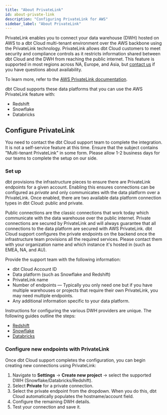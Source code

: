 ```yaml
---
title: "About PrivateLink"
id: about-private-link
description: "Configuring PrivateLink for AWS"
sidebar_label: "About PrivateLink"
---
```



PrivateLink enables you to connect your data warehouse (DWH) hosted on AWS to a dbt Cloud multi-tenant environment over the AWS backbone using the PrivateLink technology. PrivateLink allows dbt Cloud customers to meet security and compliance controls as it restricts information shared between dbt Cloud and the DWH from reaching the public internet. This feature is supported in most regions across NA, Europe, and Asia, but [contact us](https://www.getdbt.com/contact/) if you have questions about availability. 

To learn more, refer to the [AWS PrivateLink documentation](https://aws.amazon.com/privatelink/).

dbt Cloud supports these data platforms that you can use the AWS PrivateLink feature with: 

- Redshift
- Snowflake
- Databricks

## Configure PrivateLink

You need to contact the dbt Cloud support team to complete the integration. It is not a self-service feature at this time. Ensure that the subject contains "Multi-tenant PrivateLink" in some form. Please allow 1-2 business days for our teams to complete the setup on our side. 

### Set up

dbt provisions the infrastructure pieces to ensure there are PrivateLink endpoints for a given account. Enabling this ensures connections can be configured as _private_ and only communicates with the data platform over a PrivateLink. Once enabled, there are two available data platform connection types in dbt Cloud: public and private. 

Public connections are the classic connections that work today which communicate with the data warehouse over the public internet. Private connections are secured by PrivateLink and will always guarantee that all connections to the data platform are secured with AWS PrivateLink. dbt Cloud support configures the private endpoints on the backend once the infrastructure team provisions all the required services. Please contact them with your organization name and which instance it's hosted in (such as EMEA, NA, and AU).  

Provide the support team with the following information: 

- dbt Cloud Account ID
- Data platform (such as Snowflake and Redshift)
- PrivateLink name
- Number of endpoints &mdash; Typically you only need one but if you have multiple warehouses or projects that require their own PrivateLink, you may need multiple endpoints.
- Any additional information specific to your data platform. 

Instructions for configuring the various DWH providers are unique. The following guides outline the steps:

- [Redshift](/redshift-privatelink)
- [Snowflake](/snowflake-privatelink)
- [Databricks](/databricks-privatelink)

### Configure new endpoints with PrivateLink

Once dbt Cloud support completes the configuration, you can begin creating new connections using PrivateLink: 

1. Navigate to **Settings** → **Create new project** → select the supported DWH (Snowflake/Databricks/Redshift). 
2. Select **Private** for a private connection.
3. Select the private endpoint from the dropdown. When you do this, dbt Cloud automatically populates the hostname/account field.
4. Configure the remaining DWH details.
5. Test your connection and save it.
